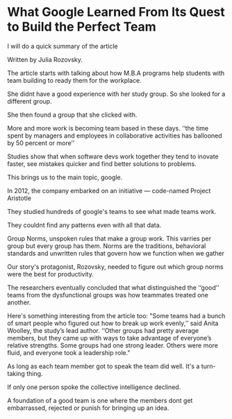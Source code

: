 # What Google Learned From Its Quest to Build the Perfect Team

I will do a quick summary of the article

Written by Julia Rozovsky.

The article starts with talking about how M.B.A programs help students with team building to ready them for the workplace.

She didnt have a good experience with her study group. So she looked for a different group.

She then found a group that she clicked with.

More and more work is becoming team based in these days. ‘‘the time spent by managers and employees in collaborative activities has ballooned by 50 percent or more’’

Studies show that when software devs work together they tend to inovate faster, see mistakes quicker and find better solutions to problems.

This brings us to the main topic, google.

In 2012, the company embarked on an initiative — code-named Project Aristotle

They studied hundreds of google's teams to see what made teams work.

They couldnt find any patterns even with all that data.

Group Norms, unspoken rules that make a group work. This varries per group but every group has them. Norms are the traditions, behavioral standards and unwritten rules that govern how we function when we gather

Our story's protagonist, Rozovsky, needed to figure out which group norms were the best for productivity.

The researchers eventually concluded that what distinguished the ‘‘good’’ teams from the dysfunctional groups was how teammates treated one another.

Here's something interesting from the article too:
"Some teams had a bunch of smart people who figured out how to break up work evenly,’’ said Anita Woolley, the study’s lead author. ‘‘Other groups had pretty average members, but they came up with ways to take advantage of everyone’s relative strengths. Some groups had one strong leader. Others were more fluid, and everyone took a leadership role."

As long as each team member got to speak the team did well. It's a turn-taking thing.

If only one person spoke the collective intelligence declined.

A foundation of a good team is one where the members dont get embarrassed, rejected or punish for bringing up an idea.


